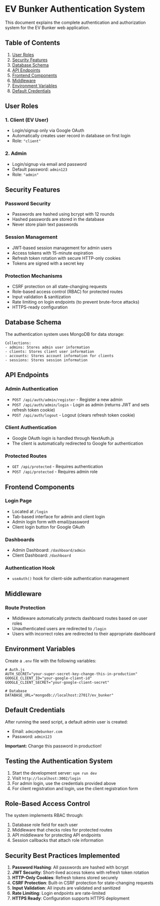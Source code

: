# EV Bunker Authentication System

This document explains the complete authentication and authorization system for the EV Bunker web application.

## Table of Contents

1. [User Roles](#user-roles)
2. [Security Features](#security-features)
3. [Database Schema](#database-schema)
4. [API Endpoints](#api-endpoints)
5. [Frontend Components](#frontend-components)
6. [Middleware](#middleware)
7. [Environment Variables](#environment-variables)
8. [Default Credentials](#default-credentials)

## User Roles

### 1. Client (EV User)
- Login/signup only via Google OAuth
- Automatically creates user record in database on first login
- Role: `"client"`

### 2. Admin
- Login/signup via email and password
- Default password: `admin123`
- Role: `"admin"`

## Security Features

### Password Security
- Passwords are hashed using bcrypt with 12 rounds
- Hashed passwords are stored in the database
- Never store plain text passwords

### Session Management
- JWT-based session management for admin users
- Access tokens with 15-minute expiration
- Refresh token rotation with secure HTTP-only cookies
- Tokens are signed with a secret key

### Protection Mechanisms
- CSRF protection on all state-changing requests
- Role-based access control (RBAC) for protected routes
- Input validation & sanitization
- Rate limiting on login endpoints (to prevent brute-force attacks)
- HTTPS-ready configuration

## Database Schema

The authentication system uses MongoDB for data storage:

```
Collections:
- admins: Stores admin user information
- clients: Stores client user information
- accounts: Stores account information for clients
- sessions: Stores session information
```

## API Endpoints

### Admin Authentication
- `POST /api/auth/admin/register` - Register a new admin
- `POST /api/auth/admin/login` - Login as admin (returns JWT and sets refresh token cookie)
- `POST /api/auth/logout` - Logout (clears refresh token cookie)

### Client Authentication
- Google OAuth login is handled through NextAuth.js
- The client is automatically redirected to Google for authentication

### Protected Routes
- `GET /api/protected` - Requires authentication
- `POST /api/protected` - Requires admin role

## Frontend Components

### Login Page
- Located at `/login`
- Tab-based interface for admin and client login
- Admin login form with email/password
- Client login button for Google OAuth

### Dashboards
- Admin Dashboard: `/dashboard/admin`
- Client Dashboard: `/dashboard`

### Authentication Hook
- `useAuth()` hook for client-side authentication management

## Middleware

### Route Protection
- Middleware automatically protects dashboard routes based on user roles
- Unauthenticated users are redirected to `/login`
- Users with incorrect roles are redirected to their appropriate dashboard

## Environment Variables

Create a `.env` file with the following variables:

```env
# Auth.js
AUTH_SECRET="your-super-secret-key-change-this-in-production"
GOOGLE_CLIENT_ID="your-google-client-id"
GOOGLE_CLIENT_SECRET="your-google-client-secret"

# Database
DATABASE_URL="mongodb://localhost:27017/ev_bunker"
```

## Default Credentials

After running the seed script, a default admin user is created:

- Email: `admin@ebunker.com`
- Password: `admin123`

**Important:** Change this password in production!

## Testing the Authentication System

1. Start the development server: `npm run dev`
2. Visit `http://localhost:3002/login`
3. For admin login, use the credentials provided above
4. For client registration and login, use the client registration form

## Role-Based Access Control

The system implements RBAC through:

1. Database role field for each user
2. Middleware that checks roles for protected routes
3. API middleware for protecting API endpoints
4. Session callbacks that attach role information

## Security Best Practices Implemented

1. **Password Hashing**: All passwords are hashed with bcrypt
2. **JWT Security**: Short-lived access tokens with refresh token rotation
3. **HTTP-Only Cookies**: Refresh tokens stored securely
4. **CSRF Protection**: Built-in CSRF protection for state-changing requests
5. **Input Validation**: All inputs are validated and sanitized
6. **Rate Limiting**: Login endpoints are rate-limited
7. **HTTPS Ready**: Configuration supports HTTPS deployment
